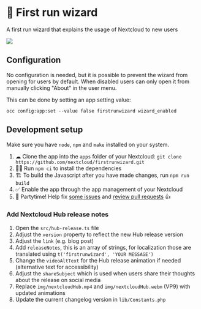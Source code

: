 # 🔮 First run wizard

A first run wizard that explains the usage of Nextcloud to new users

![](https://user-images.githubusercontent.com/3404133/51537050-bcc73e00-1e4d-11e9-8de0-29e6951c2b29.png)

## Configuration

No configuration is needed, but it is possible to prevent the wizard from opening for users by default.
When disabled users can only open it from manually clicking "About" in the user menu.

This can be done by setting an app setting value:

```
occ config:app:set --value false firstrunwizard wizard_enabled
```

## Development setup

Make sure you have `node`, `npm` and `make` installed on your system.

1. ☁ Clone the app into the `apps` folder of your Nextcloud: `git clone https://github.com/nextcloud/firstrunwizard.git`
2. 👩‍💻 Run `npm ci` to install the dependencies
3. 🏗 To build the Javascript after you have made changes, run `npm run build`
4. ✅ Enable the app through the app management of your Nextcloud
5. 🎉 Partytime! Help fix [some issues](https://github.com/nextcloud/firstrunwizard/issues) and [review pull requests](https://github.com/nextcloud/firstrunwizard/pulls) 👍

### Add Nextcloud Hub release notes

1. Open the `src/hub-release.ts` file
2. Adjust the `version` property to reflect the new Hub release version
3. Adjust the `link` (e.g. blog post)
4. Add `releaseNotes`, this is an array of strings, for localization those are translated using `t('firstrunwizard', 'YOUR MESSAGE')`
5. Change the `videoAltText` for the Hub release animation if needed (alternative text for accessibility)
6. Adjust the `shareSubject` which is used when users share their thoughts about the release on social media
7. Replace `img/nextcloudHub.mp4` and `img/nextcloudHub.webm` (VP9) with updated animations
8. Update the current changelog version in `lib/Constants.php`
